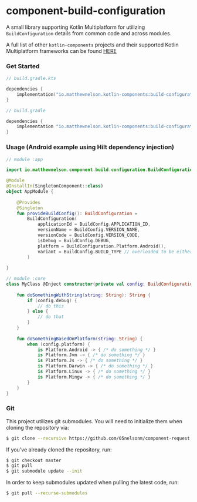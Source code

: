 # component-build-configuration

A small library supporting Kotlin Multiplatform for utilizing `BuildConfiguration` details
from common code and across modules.

A full list of other `kotlin-components` projects and their supported Kotlin Multiplatform
frameworks can be found [HERE](https://kotlin-components.matthewnelson.io)


### Get Started
```kotlin
// build.gradle.kts

dependencies {
    implementation("io.matthewnelson.kotlin-components:build-configuration:1")
}
```

```groovy
// build.gradle

dependencies {
    implementation "io.matthewnelson.kotlin-components:build-configuration:1"
}
```

### Usage (Android example using Hilt dependency injection)

```kotlin
// module :app

import io.matthewnelson.component.build.configuration.BuildConfiguration

@Module
@InstallIn(SingletonComponent::class)
object AppModule {
    
    @Provides
    @Singleton
    fun provideBuildConfig(): BuildConfiguration =
        BuildConfiguration(
            applicationId = BuildConfig.APPLICATION_ID,
            versionName = BuildConfig.VERSION_NAME,
            versionCode = BuildConfig.VERSION_CODE,
            isDebug = BuildConfig.DEBUG,
            platform = BuildConfiguration.Platform.Android(),
            variant = BuildConfig.BUILD_TYPE // overloaded to be either "debug" or "release" depending on `isDebug`
        )
    
}

// module :core
class MyClass @Inject constructor(private val config: BuildConfiguration) {
    
    fun doSomethingWithString(string: String): String {
        if (config.debug) {
            // do this
        } else {
            // do that
        }
    }
    
    fun doSomethingBasedOnPlatform(string: String) {
        when (config.platform) {
            is Platform.Android -> { /* do something */ }
            is Platform.Jvm -> { /* do something */ }
            is Platform.Js -> { /* do something */ }
            is Platform.Darwin -> { /* do something */ }
            is Platform.Linux -> { /* do something */ }
            is Platform.Mingw -> { /* do something */ }
        }
    }
}
```

### Git

This project utilizes git submodules. You will need to initialize them when
cloning the repository via:

```bash
$ git clone --recursive https://github.com/05nelsonm/component-request.git
```

If you've already cloned the repository, run:
```bash
$ git checkout master
$ git pull
$ git submodule update --init
```

In order to keep submodules updated when pulling the latest code, run:
```bash
$ git pull --recurse-submodules
```
